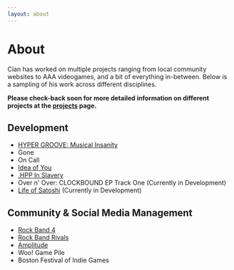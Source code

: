 ```yaml
---
layout: about
---
```

# About

Cian has worked on multiple projects ranging from local community websites to AAA videogames, and a bit of everything in-between. Below is a sampling of his work across different disciplines.

**Please check-back soon for more detailed information on different projects at the [projects](http://cianrice.co/projects.html) page.**

## Development
 + [HYPER GROOVE: Musical Insanity](https://thecianrice.itch.io/hyper-groove)
 + Gone
 + On Call
 + [Idea of You](https://thecianrice.itch.io/the-idea-of-you)
 + [.HPP In Slavery](https://thecianrice.itch.io/hppinslavery)
 + Over n' Over: CLOCKBOUND EP Track One (Currently in Development)
 + [Life of Satoshi](https://thecianrice.itch.io/lifeofsatoshi) (Currently in Development)

## Community & Social Media Management
 + [Rock Band 4](https://rockband4.com)
 + [Rock Band Rivals](https://rockband4.com)
 + [Amplitude](http://amplitude-game.com/)
 + Woo! Game Pile
 + Boston Festival of Indie Games
